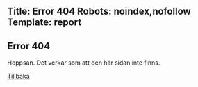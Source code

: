 Title: Error 404
Robots: noindex,nofollow
Template: report
---

## Error 404

Hoppsan. Det verkar som att den här sidan inte finns.

 <a href="%base_url%?">Tillbaka</a>
